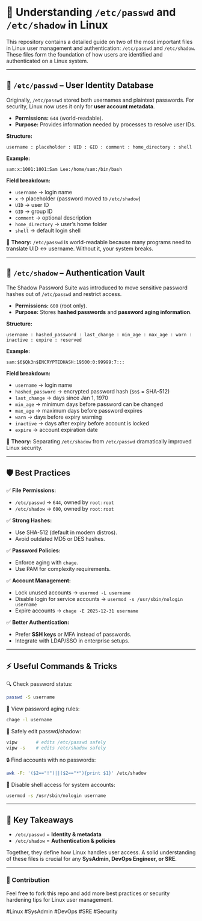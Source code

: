 # 🔐 Understanding `/etc/passwd` and `/etc/shadow` in Linux

This repository contains a detailed guide on two of the most important files in Linux user management and authentication: `/etc/passwd` and `/etc/shadow`. These files form the foundation of how users are identified and authenticated on a Linux system.

---

## 📖 `/etc/passwd` – User Identity Database

Originally, `/etc/passwd` stored both usernames and plaintext passwords. For security, Linux now uses it only for **user account metadata**.

- **Permissions:** `644` (world-readable).
- **Purpose:** Provides information needed by processes to resolve user IDs.

**Structure:**
```text
username : placeholder : UID : GID : comment : home_directory : shell
```

**Example:**
```text
sam:x:1001:1001:Sam Lee:/home/sam:/bin/bash
```

**Field breakdown:**
- `username` → login name
- `x` → placeholder (password moved to `/etc/shadow`)
- `UID` → user ID
- `GID` → group ID
- `comment` → optional description
- `home_directory` → user’s home folder
- `shell` → default login shell

📌 **Theory:** `/etc/passwd` is world-readable because many programs need to translate UID ↔ username. Without it, your system breaks.

---

## 🔐 `/etc/shadow` – Authentication Vault

The Shadow Password Suite was introduced to move sensitive password hashes out of `/etc/passwd` and restrict access.

- **Permissions:** `600` (root only).
- **Purpose:** Stores **hashed passwords** and **password aging information**.

**Structure:**
```text
username : hashed_password : last_change : min_age : max_age : warn : inactive : expire : reserved
```

**Example:**
```text
sam:$6$Qk3n$ENCRYPTEDHASH:19500:0:99999:7:::
```

**Field breakdown:**
- `username` → login name
- `hashed_password` → encrypted password hash (`$6$` = SHA-512)
- `last_change` → days since Jan 1, 1970
- `min_age` → minimum days before password can be changed
- `max_age` → maximum days before password expires
- `warn` → days before expiry warning
- `inactive` → days after expiry before account is locked
- `expire` → account expiration date

📌 **Theory:** Separating `/etc/shadow` from `/etc/passwd` dramatically improved Linux security.

---

## 🛡️ Best Practices

✅ **File Permissions:**
- `/etc/passwd` → `644`, owned by `root:root`
- `/etc/shadow` → `600`, owned by `root:root`

✅ **Strong Hashes:**
- Use SHA-512 (default in modern distros).
- Avoid outdated MD5 or DES hashes.

✅ **Password Policies:**
- Enforce aging with `chage`.
- Use PAM for complexity requirements.

✅ **Account Management:**
- Lock unused accounts → `usermod -L username`
- Disable login for service accounts → `usermod -s /usr/sbin/nologin username`
- Expire accounts → `chage -E 2025-12-31 username`

✅ **Better Authentication:**
- Prefer **SSH keys** or MFA instead of passwords.
- Integrate with LDAP/SSO in enterprise setups.

---

## ⚡ Useful Commands & Tricks

🔍 Check password status:
```bash
passwd -S username
```

📅 View password aging rules:
```bash
chage -l username
```

📝 Safely edit passwd/shadow:
```bash
vipw       # edits /etc/passwd safely
vipw -s    # edits /etc/shadow safely
```

🔒 Find accounts with no passwords:
```bash
awk -F: '($2=="!")||($2=="*"){print $1}' /etc/shadow
```

🚫 Disable shell access for system accounts:
```bash
usermod -s /usr/sbin/nologin username
```

---

## 🎯 Key Takeaways

- `/etc/passwd` = **Identity & metadata**
- `/etc/shadow` = **Authentication & policies**

Together, they define how Linux handles user access. A solid understanding of these files is crucial for any **SysAdmin, DevOps Engineer, or SRE**.

---

### 📌 Contribution
Feel free to fork this repo and add more best practices or security hardening tips for Linux user management.

#Linux #SysAdmin #DevOps #SRE #Security
